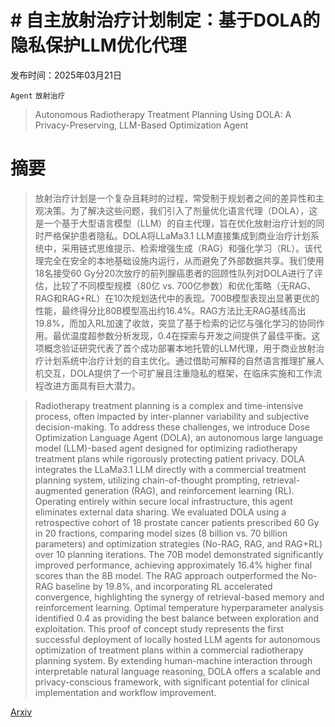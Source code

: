 # # 自主放射治疗计划制定：基于DOLA的隐私保护LLM优化代理

发布时间：2025年03月21日

`Agent` `放射治疗`

> Autonomous Radiotherapy Treatment Planning Using DOLA: A Privacy-Preserving, LLM-Based Optimization Agent

# 摘要

> 放射治疗计划是一个复杂且耗时的过程，常受制于规划者之间的差异性和主观决策。为了解决这些问题，我们引入了剂量优化语言代理（DOLA），这是一个基于大型语言模型（LLM）的自主代理，旨在优化放射治疗计划的同时严格保护患者隐私。DOLA将LLaMa3.1 LLM直接集成到商业治疗计划系统中，采用链式思维提示、检索增强生成（RAG）和强化学习（RL）。该代理完全在安全的本地基础设施内运行，从而避免了外部数据共享。我们使用18名接受60 Gy分20次放疗的前列腺癌患者的回顾性队列对DOLA进行了评估，比较了不同模型规模（80亿 vs. 700亿参数）和优化策略（无RAG、RAG和RAG+RL）在10次规划迭代中的表现。700B模型表现出显著更优的性能，最终得分比80B模型高出约16.4%。RAG方法比无RAG基线高出19.8%，而加入RL加速了收敛，突显了基于检索的记忆与强化学习的协同作用。最优温度超参数分析发现，0.4在探索与开发之间提供了最佳平衡。这项概念验证研究代表了首个成功部署本地托管的LLM代理，用于商业放射治疗计划系统中治疗计划的自主优化。通过借助可解释的自然语言推理扩展人机交互，DOLA提供了一个可扩展且注重隐私的框架，在临床实施和工作流程改进方面具有巨大潜力。

> Radiotherapy treatment planning is a complex and time-intensive process, often impacted by inter-planner variability and subjective decision-making. To address these challenges, we introduce Dose Optimization Language Agent (DOLA), an autonomous large language model (LLM)-based agent designed for optimizing radiotherapy treatment plans while rigorously protecting patient privacy. DOLA integrates the LLaMa3.1 LLM directly with a commercial treatment planning system, utilizing chain-of-thought prompting, retrieval-augmented generation (RAG), and reinforcement learning (RL). Operating entirely within secure local infrastructure, this agent eliminates external data sharing. We evaluated DOLA using a retrospective cohort of 18 prostate cancer patients prescribed 60 Gy in 20 fractions, comparing model sizes (8 billion vs. 70 billion parameters) and optimization strategies (No-RAG, RAG, and RAG+RL) over 10 planning iterations. The 70B model demonstrated significantly improved performance, achieving approximately 16.4% higher final scores than the 8B model. The RAG approach outperformed the No-RAG baseline by 19.8%, and incorporating RL accelerated convergence, highlighting the synergy of retrieval-based memory and reinforcement learning. Optimal temperature hyperparameter analysis identified 0.4 as providing the best balance between exploration and exploitation. This proof of concept study represents the first successful deployment of locally hosted LLM agents for autonomous optimization of treatment plans within a commercial radiotherapy planning system. By extending human-machine interaction through interpretable natural language reasoning, DOLA offers a scalable and privacy-conscious framework, with significant potential for clinical implementation and workflow improvement.

[Arxiv](https://arxiv.org/abs/2503.17553)